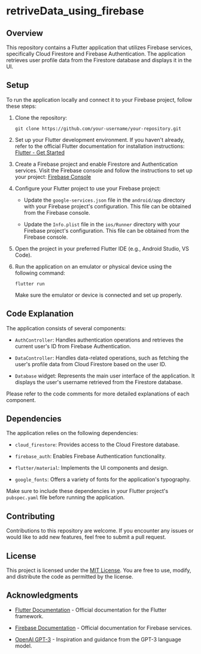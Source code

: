 # retriveData_using_firebase

## Overview

This repository contains a Flutter application that utilizes Firebase services, specifically Cloud Firestore and Firebase Authentication. The application retrieves user profile data from the Firestore database and displays it in the UI.

## Setup

To run the application locally and connect it to your Firebase project, follow these steps:

1. Clone the repository:

   ```
   git clone https://github.com/your-username/your-repository.git
   ```

2. Set up your Flutter development environment. If you haven't already, refer to the official Flutter documentation for installation instructions: [Flutter - Get Started](https://flutter.dev/docs/get-started)

3. Create a Firebase project and enable Firestore and Authentication services. Visit the Firebase console and follow the instructions to set up your project: [Firebase Console](https://console.firebase.google.com/)

4. Configure your Flutter project to use your Firebase project:

   - Update the `google-services.json` file in the `android/app` directory with your Firebase project's configuration. This file can be obtained from the Firebase console.

   - Update the `Info.plist` file in the `ios/Runner` directory with your Firebase project's configuration. This file can be obtained from the Firebase console.

5. Open the project in your preferred Flutter IDE (e.g., Android Studio, VS Code).

6. Run the application on an emulator or physical device using the following command:

   ```
   flutter run
   ```

   Make sure the emulator or device is connected and set up properly.

## Code Explanation

The application consists of several components:

- `AuthController`: Handles authentication operations and retrieves the current user's ID from Firebase Authentication.

- `DataController`: Handles data-related operations, such as fetching the user's profile data from Cloud Firestore based on the user ID.

- `Database` widget: Represents the main user interface of the application. It displays the user's username retrieved from the Firestore database.

Please refer to the code comments for more detailed explanations of each component.

## Dependencies

The application relies on the following dependencies:

- `cloud_firestore`: Provides access to the Cloud Firestore database.

- `firebase_auth`: Enables Firebase Authentication functionality.

- `flutter/material`: Implements the UI components and design.

- `google_fonts`: Offers a variety of fonts for the application's typography.

Make sure to include these dependencies in your Flutter project's `pubspec.yaml` file before running the application.

## Contributing

Contributions to this repository are welcome. If you encounter any issues or would like to add new features, feel free to submit a pull request.

## License

This project is licensed under the [MIT License](LICENSE). You are free to use, modify, and distribute the code as permitted by the license.

## Acknowledgments

- [Flutter Documentation](https://flutter.dev/docs) - Official documentation for the Flutter framework.

- [Firebase Documentation](https://firebase.google.com/docs) - Official documentation for Firebase services.

- [OpenAI GPT-3](https://www.openai.com/research/gpt-3) - Inspiration and guidance from the GPT-3 language model.
